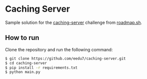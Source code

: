 # Caching Server

Sample solution for the [caching-server](https://roadmap.sh/projects/caching-server) challenge from [roadmap.sh](https://roadmap.sh/).

## How to run

Clone the repository and run the following command:

```bash
$ git clone https://github.com/eedu7/caching-server.git
$ cd caching-server
$ pip install -r requirements.txt
$ python main.py
```
